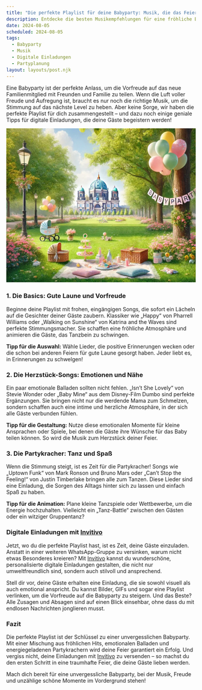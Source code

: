 ```yaml
---
title: "Die perfekte Playlist für deine Babyparty: Musik, die das Feiern unvergesslich macht!"
description: Entdecke die besten Musikempfehlungen für eine fröhliche Babyparty, inklusive Tipps für digitale Einladungen, die deine Gäste begeistern werden.
date: 2024-08-05
scheduled: 2024-08-05
tags:
  - Babyparty
  - Musik
  - Digitale Einladungen
  - Partyplanung
layout: layouts/post.njk
---
```


Eine Babyparty ist der perfekte Anlass, um die Vorfreude auf das neue Familienmitglied mit Freunden und Familie zu teilen. Wenn die Luft voller Freude und Aufregung ist, braucht es nur noch die richtige Musik, um die Stimmung auf das nächste Level zu heben. Aber keine Sorge, wir haben die perfekte Playlist für dich zusammengestellt – und dazu noch einige geniale Tipps für digitale Einladungen, die deine Gäste begeistern werden!

![Musik für die Babyparty](/img/picnic-park.webp)

### 1. **Die Basics: Gute Laune und Vorfreude**

Beginne deine Playlist mit frohen, eingängigen Songs, die sofort ein Lächeln auf die Gesichter deiner Gäste zaubern. Klassiker wie „Happy“ von Pharrell Williams oder „Walking on Sunshine“ von Katrina and the Waves sind perfekte Stimmungsmacher. Sie schaffen eine fröhliche Atmosphäre und animieren die Gäste, das Tanzbein zu schwingen.

**Tipp für die Auswahl:** Wähle Lieder, die positive Erinnerungen wecken oder die schon bei anderen Feiern für gute Laune gesorgt haben. Jeder liebt es, in Erinnerungen zu schwelgen!

### 2. **Die Herzstück-Songs: Emotionen und Nähe**

Ein paar emotionale Balladen sollten nicht fehlen. „Isn’t She Lovely“ von Stevie Wonder oder „Baby Mine“ aus dem Disney-Film Dumbo sind perfekte Ergänzungen. Sie bringen nicht nur die werdende Mama zum Schmelzen, sondern schaffen auch eine intime und herzliche Atmosphäre, in der sich alle Gäste verbunden fühlen.

**Tipp für die Gestaltung:** Nutze diese emotionalen Momente für kleine Ansprachen oder Spiele, bei denen die Gäste ihre Wünsche für das Baby teilen können. So wird die Musik zum Herzstück deiner Feier.

### 3. **Die Partykracher: Tanz und Spaß**

Wenn die Stimmung steigt, ist es Zeit für die Partykracher! Songs wie „Uptown Funk“ von Mark Ronson und Bruno Mars oder „Can’t Stop the Feeling!“ von Justin Timberlake bringen alle zum Tanzen. Diese Lieder sind eine Einladung, die Sorgen des Alltags hinter sich zu lassen und einfach Spaß zu haben.

**Tipp für die Animation:** Plane kleine Tanzspiele oder Wettbewerbe, um die Energie hochzuhalten. Vielleicht ein „Tanz-Battle“ zwischen den Gästen oder ein witziger Gruppentanz?

### **Digitale Einladungen mit [Invitivo](https://invitivo.com/create)**

Jetzt, wo du die perfekte Playlist hast, ist es Zeit, deine Gäste einzuladen. Anstatt in einer weiteren WhatsApp-Gruppe zu versinken, warum nicht etwas Besonderes kreieren? Mit [Invitivo](https://invitivo.com/) kannst du wunderschöne, personalisierte digitale Einladungen gestalten, die nicht nur umweltfreundlich sind, sondern auch stilvoll und ansprechend.

Stell dir vor, deine Gäste erhalten eine Einladung, die sie sowohl visuell als auch emotional anspricht. Du kannst Bilder, GIFs und sogar eine Playlist verlinken, um die Vorfreude auf die Babyparty zu steigern. Und das Beste? Alle Zusagen und Absagen sind auf einen Blick einsehbar, ohne dass du mit endlosen Nachrichten jonglieren musst.

### **Fazit**

Die perfekte Playlist ist der Schlüssel zu einer unvergesslichen Babyparty. Mit einer Mischung aus fröhlichen Hits, emotionalen Balladen und energiegeladenen Partykrachern wird deine Feier garantiert ein Erfolg. Und vergiss nicht, deine Einladungen mit [Invitivo](https://invitivo.com/) zu versenden – so machst du den ersten Schritt in eine traumhafte Feier, die deine Gäste lieben werden.

Mach dich bereit für eine unvergessliche Babyparty, bei der Musik, Freude und unzählige schöne Momente im Vordergrund stehen!
